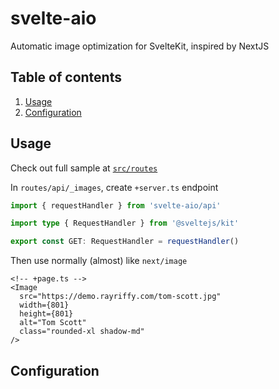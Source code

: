 # svelte-aio

Automatic image optimization for SvelteKit, inspired by NextJS

## Table of contents

1. [Usage](#usage)
2. [Configuration](#configuration)

## Usage

Check out full sample at [`src/routes`](./src/routes)

In `routes/api/_images`, create `+server.ts` endpoint

```ts
import { requestHandler } from 'svelte-aio/api'

import type { RequestHandler } from '@sveltejs/kit'

export const GET: RequestHandler = requestHandler()
```

Then use normally (almost) like `next/image`

```svelte
<!-- +page.ts -->
<Image
  src="https://demo.rayriffy.com/tom-scott.jpg"
  width={801}
  height={801}
  alt="Tom Scott"
  class="rounded-xl shadow-md"
/>
```

## Configuration
